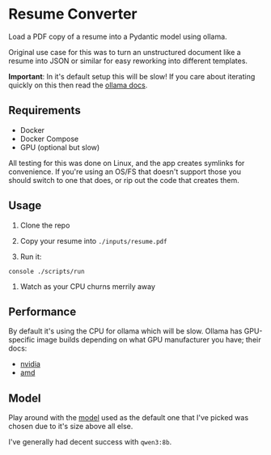 # Resume Converter

Load a PDF copy of a resume into a Pydantic model using ollama.

Original use case for this was to turn an unstructured document like a resume
into JSON or similar for easy reworking into different templates.

**Important**: In it's default setup this will be slow! If you care about
iterating quickly on this then read the [ollama
docs](https://github.com/ollama/ollama?tab=readme-ov-file#ollama).

## Requirements

- Docker
- Docker Compose
- GPU (optional but slow)

All testing for this was done on Linux, and the app creates symlinks for
convenience. If you're using an OS/FS that doesn't support those you should
switch to one that does, or rip out the code that creates them.

## Usage

1. Clone the repo

1. Copy your resume into `./inputs/resume.pdf`

1. Run it:

```console ./scripts/run ```

1. Watch as your CPU churns merrily away

## Performance

By default it's using the CPU for ollama which will be slow. Ollama has
GPU-specific image builds depending on what GPU manufacturer you have; their
docs:

- [nvidia](https://hub.docker.com/r/ollama/ollama#nvidia-gpu)
- [amd](https://hub.docker.com/r/ollama/ollama#amd-gpu)

## Model

Play around with the [model](https://ollama.com/library) used as the default
one that I've picked was chosen due to it's size above all else.

I've generally had decent success with `qwen3:8b`.
